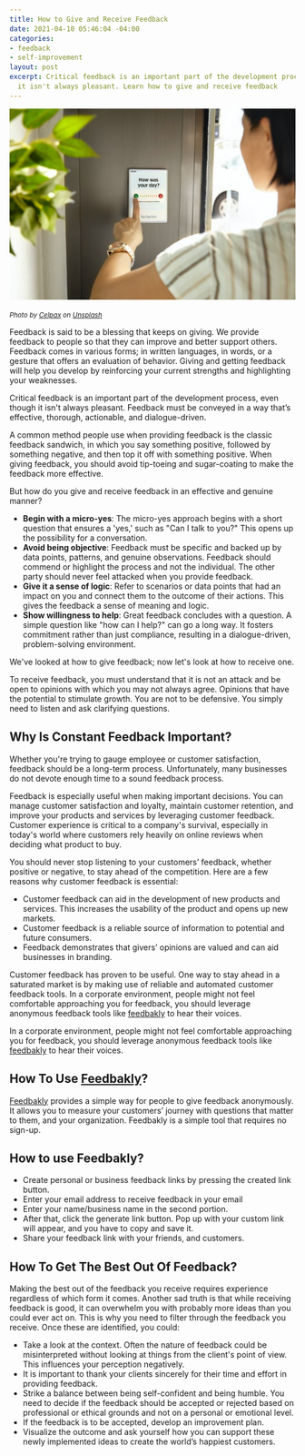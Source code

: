 ```yaml
---
title: How to Give and Receive Feedback
date: 2021-04-10 05:46:04 -04:00
categories:
- feedback
- self-improvement
layout: post
excerpt: Critical feedback is an important part of the development process, even though
  it isn't always pleasant. Learn how to give and receive feedback
---
```


![Receiving feedback](../assets/img/feedback.jpg)

<small>*Photo by [Celpax](https://unsplash.com/@celpax?utm_source=unsplash&utm_medium=referral&utm_content=creditCopyText) on [Unsplash](https://unsplash.com/s/photos/feedback?utm_source=unsplash&utm_medium=referral&utm_content=creditCopyText)* </small> 

Feedback is said to be a blessing that keeps on giving. We provide feedback to people so that they can improve and better support others. Feedback comes in various forms; in written languages, in words, or a gesture that offers an evaluation of behavior. Giving and getting feedback will help you develop by reinforcing your current strengths and highlighting your weaknesses.

Critical feedback is an important part of the development process, even though it isn't always pleasant. Feedback must be conveyed in a way that’s effective, thorough, actionable, and dialogue-driven.

A common method people use when providing feedback is the classic feedback sandwich, in which you say something positive, followed by something negative, and then top it off with something positive. When giving feedback, you should avoid tip-toeing and sugar-coating to make the feedback more effective.



But how do you give and receive feedback in an effective and genuine manner?



*   **Begin with a micro-yes**: The micro-yes approach begins with a short question that ensures a 'yes,' such as "Can I talk to you?" This opens up the possibility for a conversation.
*   **Avoid being objective**: Feedback must be specific and backed up by data points, patterns, and genuine observations. Feedback should commend or highlight the process and not the individual. The other party should never feel attacked when you provide feedback.
*   **Give it a sense of logic**: Refer to scenarios or data points that had an impact on you and connect them to the outcome of their actions. This gives the feedback a sense of meaning and logic.
*   **Show willingness to help**: Great feedback concludes with a question. A simple question like "how can I help?" can go a long way. It fosters commitment rather than just compliance, resulting in a dialogue-driven, problem-solving environment.

We've looked at how to give feedback; now let's look at how to receive one.

To receive feedback, you must understand that it is not an attack and be open to opinions with which you may not always agree. Opinions that have the potential to stimulate growth. You are not to be defensive. You simply need to listen and ask clarifying questions.


## Why Is Constant Feedback Important?

Whether you're trying to gauge employee or customer satisfaction, feedback should be a long-term process. Unfortunately, many businesses do not devote enough time to a sound feedback process.

Feedback is especially useful when making important decisions. You can manage customer satisfaction and loyalty, maintain customer retention, and improve your products and services by leveraging customer feedback. Customer experience is critical to a company's survival, especially in today's world where customers rely heavily on online reviews when deciding what product to buy.

You should never stop listening to your customers’ feedback, whether positive or negative, to stay ahead of the competition. Here are a few reasons why customer feedback is essential:


* Customer feedback can aid in the development of new products and services. This increases the usability of the product and opens up new markets.
* Customer feedback is a reliable source of information to potential and future consumers.
* Feedback demonstrates that givers’ opinions are valued and can aid businesses in branding.

Customer feedback has proven to be useful. One way to stay ahead in a saturated market is by making use of reliable and automated customer feedback tools. In a corporate environment, people might not feel comfortable approaching you for feedback, you should leverage anonymous feedback tools like [feedbakly](https://feedbakly.com) to hear their voices.

In a corporate environment, people might not feel comfortable approaching you for feedback, you should leverage anonymous feedback tools like [feedbakly](https://feedbakly.com) to hear their voices.


## How To Use [Feedbakly](https://feedbakly.com)?

[Feedbakly](https://feedbakly.com) provides a simple way for people to give feedback anonymously. It allows you to measure your customers’ journey with questions that matter to them, and your organization. Feedbakly is a simple tool that requires no sign-up.


## How to use Feedbakly?



*  Create personal or business feedback links by pressing the created link button. 
*  Enter your email address to receive feedback in your email
*  Enter your name/business name in the second portion.
*  After that, click the generate link button. Pop up with your custom link will appear, and you have to copy and save it. 
* Share your feedback link with your friends, and customers.


## How To Get The Best Out Of Feedback?

Making the best out of the feedback you receive requires experience regardless of which form it comes. Another sad truth is that while receiving feedback is good, it can overwhelm you with probably more ideas than you could ever act on. This is why you need to filter through the feedback you receive. Once these are identified, you could:



*   Take a look at the context. Often the nature of feedback could be misinterpreted without looking at things from the client's point of view. This influences your perception negatively.
*   It is important to thank your clients sincerely for their time and effort in providing feedback.
*   Strike a balance between being self-confident and being humble. You need to decide if the feedback should be accepted or rejected based on professional or ethical grounds and not on a personal or emotional level.
*   If the feedback is to be accepted, develop an improvement plan.
*   Visualize the outcome and ask yourself how you can support these newly implemented ideas to create the world’s happiest customers.